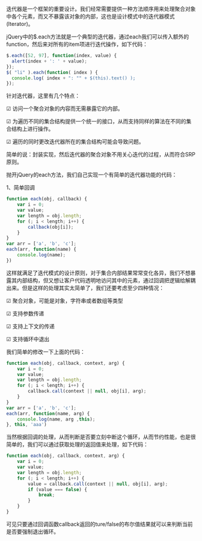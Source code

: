 迭代器是一个框架的重要设计。我们经常需要提供一种方法顺序用来处理聚合对象中各个元素，而又不暴露该对象的内部，这也是设计模式中的迭代器模式(Iterator)。

jQuery中的$.each方法就是一个典型的迭代器，通过each我们可以传入额外的function，然后来对所有的item项进行迭代操作，如下代码：

```js
$.each([52, 97], function(index, value) {
  alert(index + ': ' + value);
});
$( "li" ).each(function( index ) {
  console.log( index + ": "" + $(this).text() );
});
```

针对迭代器，这里有几个特点：

☑ 访问一个聚合对象的内容而无需暴露它的内部。

☑ 为遍历不同的集合结构提供一个统一的接口，从而支持同样的算法在不同的集合结构上进行操作。

☑ 遍历的同时更改迭代器所在的集合结构可能会导致问题。

简单的说：封装实现，然后迭代器的聚合对象不用关心迭代的过程，从而符合SRP原则。

抛开jQuery的each方法，我们自己实现一个有简单的迭代器功能的代码：

1、简单回调

```js
function each(obj, callback) {
    var i = 0;
    var value;
    var length = obj.length;
    for (; i < length; i++) {
        callback(obj[i]);
    }
}
var arr = ['a', 'b', 'c'];
each(arr, function(name) {
    console.log(name); 
})
```

这样就满足了迭代模式的设计原则，对于集合内部结果常常变化各异，我们不想暴露其内部结构，但又想让客户代码透明地访问其中的元素，通过回调把逻辑给解耦出来。但是这样的处理其实太简单了，我们还要考虑至少四种情况：

☑ 聚合对象，可能是对象，字符串或者数组等类型

☑ 支持参数传递

☑ 支持上下文的传递

☑ 支持循环中退出

我们简单的修改一下上面的代码：

```js
function each(obj, callback, context, arg) {
    var i = 0;
    var value;
    var length = obj.length;
    for (; i < length; i++) {
        callback.call(context || null, obj[i], arg);
    }
}
var arr = ['a', 'b', 'c'];
each(arr, function(name, arg) {
    console.log(name, arg ,this);
}, this, 'aaa')
```

当然根据回调的处理，从而判断是否要立刻中断这个循环，从而节约性能，也是很简单的，我们可以通过获取处理的返回值来处理，如下代码：

```js
function each(obj, callback, context, arg) {
    var i = 0;
    var value;
    var length = obj.length;
    for (; i < length; i++) {
        value = callback.call(context || null, obj[i], arg);
        if (value === false) {
            break;
        }
    }
}
```

可见只要通过回调函数callback返回的ture/false的布尔值结果就可以来判断当前是否要强制退出循环。